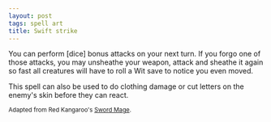 ```yaml
---
layout: post
tags: spell art
title: Swift strike
---
```

You can perform [dice] bonus attacks on your next turn. If you forgo one of those attacks, you may unsheathe your weapon, attack and sheathe it again so fast all creatures will have to roll a Wit save to notice you even moved.

This spell can also be used to do clothing damage or cut letters on the enemy's skin before they can react.

<small>Adapted from Red Kangaroo's [Sword Mage](https://attnam.blogspot.com/2018/07/class-sword-mage.html).</small>
